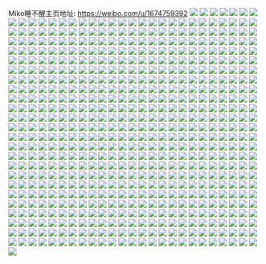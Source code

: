 Miko睡不醒主页地址: https://weibo.com/u/1674759392 
![](https://wx4.sinaimg.cn/mw2000/63d2cce0ly1h90zpolvkkj21o12804qq.jpg) 
![](https://wx4.sinaimg.cn/mw2000/63d2cce0ly1h90zps27foj21ny1zvkjl.jpg) 
![](https://wx4.sinaimg.cn/mw2000/63d2cce0ly1h90zpys2j2j21o02807wm.jpg) 
![](https://wx4.sinaimg.cn/mw2000/63d2cce0ly1h90zpzs9l1j20lc0sg7ap.jpg) 
![](https://wx4.sinaimg.cn/mw2000/63d2cce0ly1h90zq3o66kj21o0280npe.jpg) 
![](https://wx4.sinaimg.cn/mw2000/63d2cce0ly1h90zqfwa2qj22801o0qut.jpg) 
![](https://wx4.sinaimg.cn/mw2000/63d2cce0ly1h90zqbw8gsj21o0280njq.jpg) 
![](https://wx4.sinaimg.cn/mw2000/63d2cce0ly1h90zq912fdj21o0280x19.jpg) 
![](https://wx4.sinaimg.cn/mw2000/63d2cce0ly1h90zqgoe0xj21o0280av9.jpg) 
![](https://wx4.sinaimg.cn/mw2000/63d2cce0ly1h90zpkh5z6j21ei23xx3i.jpg) 
![](https://wx4.sinaimg.cn/mw2000/63d2cce0ly1h90zq81qlnj21o0280qul.jpg) 
![](https://wx4.sinaimg.cn/mw2000/63d2cce0ly1h90zpleogbj21o0280x3v.jpg) 
![](https://wx4.sinaimg.cn/mw2000/63d2cce0ly1h90zqeou8lj213w1atqhf.jpg) 
![](https://wx4.sinaimg.cn/mw2000/63d2cce0ly1h8m8y7c63tj21kw1kw1kx.jpg) 
![](https://wx4.sinaimg.cn/mw2000/63d2cce0ly1h8han55ye9j20wf1bb141.jpg) 
![](https://wx4.sinaimg.cn/mw2000/63d2cce0ly1h8hanf2lyoj21o0280u0x.jpg) 
![](https://wx4.sinaimg.cn/mw2000/63d2cce0ly1h8hanrdqzbj21o0280u0x.jpg) 
![](https://wx4.sinaimg.cn/mw2000/63d2cce0ly1h8hao0m0joj21o0280hdt.jpg) 
![](https://wx4.sinaimg.cn/mw2000/63d2cce0ly1h8han0kzj5j21o02807wh.jpg) 
![](https://wx4.sinaimg.cn/mw2000/63d2cce0ly1h8haoie5hzj21o0280x6p.jpg) 
![](https://wx4.sinaimg.cn/mw2000/63d2cce0ly1h8hao45hejj21o0280b29.jpg) 
![](https://wx4.sinaimg.cn/mw2000/63d2cce0ly1h8haodi3o8j21o02801kx.jpg) 
![](https://wx4.sinaimg.cn/mw2000/63d2cce0ly1h8haojgsw1j21o02804qp.jpg) 
![](https://wx4.sinaimg.cn/mw2000/63d2cce0ly1h8fbwfiqbvj21o0280b29.jpg) 
![](https://wx4.sinaimg.cn/mw2000/63d2cce0ly1h8fbwh6fn6j21o0280b29.jpg) 
![](https://wx4.sinaimg.cn/mw2000/63d2cce0ly1h8fbwicvctj21o0280no9.jpg) 
![](https://wx4.sinaimg.cn/mw2000/63d2cce0ly1h8fbwj4mhfj21o02807vd.jpg) 
![](https://wx4.sinaimg.cn/mw2000/63d2cce0ly1h8fbwk2jtsj21o0280hd2.jpg) 
![](https://wx4.sinaimg.cn/mw2000/63d2cce0ly1h8fbwd6hplj21o0280hbb.jpg) 
![](https://wx4.sinaimg.cn/mw2000/63d2cce0ly1h8bdnng80hj216o1kw4qp.jpg) 
![](https://wx4.sinaimg.cn/mw2000/63d2cce0ly1h8bdnppd6vj21281ex7il.jpg) 
![](https://wx4.sinaimg.cn/mw2000/63d2cce0ly1h8bdnve3gwj21nz27ykjm.jpg) 
![](https://wx4.sinaimg.cn/mw2000/63d2cce0ly1h8bdno8pd6j21031c37dg.jpg) 
![](https://wx4.sinaimg.cn/mw2000/63d2cce0ly1h8bdo92ug9j21o0280b07.jpg) 
![](https://wx4.sinaimg.cn/mw2000/63d2cce0ly1h8bdo7we0vj22c02c0e60.jpg) 
![](https://wx4.sinaimg.cn/mw2000/63d2cce0ly1h8bdrkzo3pj21t10u0gyd.jpg) 
![](https://wx4.sinaimg.cn/mw2000/63d2cce0ly1h7z9km9bojj21o024px6q.jpg) 
![](https://wx4.sinaimg.cn/mw2000/63d2cce0ly1h7z9kr5nc6j21o0280e82.jpg) 
![](https://wx4.sinaimg.cn/mw2000/63d2cce0ly1h7z9ks5ucmj212r1iktro.jpg) 
![](https://wx4.sinaimg.cn/mw2000/63d2cce0ly1h7z9kxhz5wj21o0280qv6.jpg) 
![](https://wx4.sinaimg.cn/mw2000/63d2cce0ly1h7z9kyl2d5j21c91wiax8.jpg) 
![](https://wx4.sinaimg.cn/mw2000/63d2cce0ly1h7z9l2owtvj21nw1nwkjl.jpg) 
![](https://wx4.sinaimg.cn/mw2000/63d2cce0ly1h7z9l53hb2j21o02807wh.jpg) 
![](https://wx4.sinaimg.cn/mw2000/63d2cce0ly1h7z9l6hb2yj21o0280hdt.jpg) 
![](https://wx4.sinaimg.cn/mw2000/63d2cce0ly1h7z9kg2nv4j21o0280e81.jpg) 
![](https://wx4.sinaimg.cn/mw2000/63d2cce0ly1h7z9l7n2odj21o0280kjl.jpg) 
![](https://wx4.sinaimg.cn/mw2000/63d2cce0ly1h7z9l9pkc7j21o0280qv5.jpg) 
![](https://wx4.sinaimg.cn/mw2000/63d2cce0ly1h7z9lckcvdj21o0280x6p.jpg) 
![](https://wx4.sinaimg.cn/mw2000/63d2cce0ly1h7z9ljxh98j20wr1z07wh.jpg) 
![](https://wx4.sinaimg.cn/mw2000/63d2cce0ly1h7z9lg6vakj21o0280b29.jpg) 
![](https://wx4.sinaimg.cn/mw2000/63d2cce0ly1h7uc5bwx2nj216o1kwx37.jpg) 
![](https://wx4.sinaimg.cn/mw2000/63d2cce0ly1h7uc5avivwj211q1kw1j6.jpg) 
![](https://wx4.sinaimg.cn/mw2000/63d2cce0ly1h7uc5cxz1mj212j1kw4l6.jpg) 
![](https://wx4.sinaimg.cn/mw2000/63d2cce0ly1h7uc5e6ncrj216o1kw7t8.jpg) 
![](https://wx4.sinaimg.cn/mw2000/63d2cce0ly1h7uc5fhs6qj21o0280qv5.jpg) 
![](https://wx4.sinaimg.cn/mw2000/63d2cce0ly1h7uc5h34q0j21o02807wh.jpg) 
![](https://wx4.sinaimg.cn/mw2000/63d2cce0ly1h7uc5hvtf9j21o0280qnl.jpg) 
![](https://wx4.sinaimg.cn/mw2000/63d2cce0ly1h7uc5ifprkj21o0280aun.jpg) 
![](https://wx4.sinaimg.cn/mw2000/63d2cce0ly1h7uc5j5h76j21o0280b29.jpg) 
![](https://wx4.sinaimg.cn/mw2000/63d2cce0ly1h7uc5jwegpj213y20i4j5.jpg) 
![](https://wx4.sinaimg.cn/mw2000/63d2cce0ly1h7uc5lh7zkj21o02807wh.jpg) 
![](https://wx4.sinaimg.cn/mw2000/63d2cce0ly1h7uc5n3cprj21o02807wh.jpg) 
![](https://wx4.sinaimg.cn/mw2000/63d2cce0ly1h7uc5o1dl3j21o0280b29.jpg) 
![](https://wx4.sinaimg.cn/mw2000/63d2cce0ly1h7uc5p1ctyj21o02801kx.jpg) 
![](https://wx4.sinaimg.cn/mw2000/63d2cce0ly1h7uc5pvbyxj21o0280b29.jpg) 
![](https://wx4.sinaimg.cn/mw2000/63d2cce0ly1h7rpjvdvh8j216p1kwe4n.jpg) 
![](https://wx4.sinaimg.cn/mw2000/63d2cce0ly1h7rpjypep9j21bz2181kz.jpg) 
![](https://wx4.sinaimg.cn/mw2000/63d2cce0ly1h7rpjzgay9j20v51c77ed.jpg) 
![](https://wx4.sinaimg.cn/mw2000/63d2cce0ly1h7rpk19grbj216o1kw1kx.jpg) 
![](https://wx4.sinaimg.cn/mw2000/63d2cce0ly1h7rpk3qjcvj216o1kw1kx.jpg) 
![](https://wx4.sinaimg.cn/mw2000/63d2cce0ly1h7rpk53uy2j21kw1kwaz5.jpg) 
![](https://wx4.sinaimg.cn/mw2000/63d2cce0ly1h7rpk6l5vwj214e1hvqlf.jpg) 
![](https://wx4.sinaimg.cn/mw2000/63d2cce0ly1h7rpkbwo87j21o1276e84.jpg) 
![](https://wx4.sinaimg.cn/mw2000/63d2cce0ly1h7rpkcxx6hj21o0280e81.jpg) 
![](https://wx4.sinaimg.cn/mw2000/63d2cce0ly1h7rpk88bd8j21o0280kjl.jpg) 
![](https://wx4.sinaimg.cn/mw2000/63d2cce0ly1h7rpkf05flj21o02801ky.jpg) 
![](https://wx4.sinaimg.cn/mw2000/63d2cce0ly1h7rpkjupegj20wr1z0u0x.jpg) 
![](https://wx4.sinaimg.cn/mw2000/63d2cce0ly1h7rpkkzwykj21o0280kjl.jpg) 
![](https://wx4.sinaimg.cn/mw2000/63d2cce0ly1h7rpklo4nvj21o0280h7q.jpg) 
![](https://wx4.sinaimg.cn/mw2000/63d2cce0ly1h7rpklyoylj20l20nggpe.jpg) 
![](https://wx4.sinaimg.cn/mw2000/63d2cce0ly1h7rpkmg3b6j20lc0sg45m.jpg) 
![](https://wx4.sinaimg.cn/mw2000/63d2cce0ly1h7rpjt56f0j21c41ogdxp.jpg) 
![](https://wx4.sinaimg.cn/mw2000/63d2cce0ly1h6tbxnge6yj21641g3wi5.jpg) 
![](https://wx4.sinaimg.cn/mw2000/63d2cce0ly1h6tbxc36ejj22c03404qr.jpg) 
![](https://wx4.sinaimg.cn/mw2000/63d2cce0ly1h6tbx681aoj21o0280tkw.jpg) 
![](https://wx4.sinaimg.cn/mw2000/63d2cce0ly1h6tbxfh78dj21o0280b29.jpg) 
![](https://wx4.sinaimg.cn/mw2000/63d2cce0ly1h6tbxhl9e0j21o02801kx.jpg) 
![](https://wx4.sinaimg.cn/mw2000/63d2cce0ly1h6tbxlwqkmj211c1dswjt.jpg) 
![](https://wx4.sinaimg.cn/mw2000/63d2cce0ly1h6tbxp200ij21xs2807wi.jpg) 
![](https://wx4.sinaimg.cn/mw2000/63d2cce0ly1h6tbxadq5qj22c0340kjm.jpg) 
![](https://wx4.sinaimg.cn/mw2000/63d2cce0ly1h6ov3rzgyhj21o0280u0x.jpg) 
![](https://wx4.sinaimg.cn/mw2000/63d2cce0ly1h6ov3vvmt6j21o02804qp.jpg) 
![](https://wx4.sinaimg.cn/mw2000/63d2cce0ly1h6ov44na45j21o0280e81.jpg) 
![](https://wx4.sinaimg.cn/mw2000/63d2cce0ly1h6ov3wi0olj21400u07de.jpg) 
![](https://wx4.sinaimg.cn/mw2000/63d2cce0ly1h6ov3utirrj21o0280b29.jpg) 
![](https://wx4.sinaimg.cn/mw2000/63d2cce0ly1h6ov3zrjxwj21o0280x6p.jpg) 
![](https://wx4.sinaimg.cn/mw2000/63d2cce0ly1h6ov48dofcj21o0280b29.jpg) 
![](https://wx4.sinaimg.cn/mw2000/63d2cce0ly1h6ov4b7oawj21430mktha.jpg) 
![](https://wx4.sinaimg.cn/mw2000/63d2cce0ly1h6ov41ithnj21o0280b29.jpg) 
![](https://wx4.sinaimg.cn/mw2000/63d2cce0ly1h6l8nufy2nj21cr1ofwrt.jpg) 
![](https://wx4.sinaimg.cn/mw2000/63d2cce0ly1h6l8nyrcqxj21e927y4qp.jpg) 
![](https://wx4.sinaimg.cn/mw2000/63d2cce0ly1h6l8o0ga4kj21o0280wou.jpg) 
![](https://wx4.sinaimg.cn/mw2000/63d2cce0ly1h6l8nvndj7j21ip1txk3h.jpg) 
![](https://wx4.sinaimg.cn/mw2000/63d2cce0ly1h6l8nx75b1j21o0280npd.jpg) 
![](https://wx4.sinaimg.cn/mw2000/63d2cce0ly1h6l8nohzldj21o0280n8d.jpg) 
![](https://wx4.sinaimg.cn/mw2000/63d2cce0ly1h6l8ns01wrj22801o0dlo.jpg) 
![](https://wx4.sinaimg.cn/mw2000/63d2cce0ly1h6l8nt9ptjj21o02801kx.jpg) 
![](https://wx4.sinaimg.cn/mw2000/63d2cce0ly1h6l8npofr5j20u01hck39.jpg) 
![](https://wx4.sinaimg.cn/mw2000/63d2cce0ly1h6l8o1zjz1j21o02801kx.jpg) 
![](https://wx4.sinaimg.cn/mw2000/63d2cce0ly1h6l8o35l67j21o0280x3d.jpg) 
![](https://wx4.sinaimg.cn/mw2000/63d2cce0ly1h6l8o493bbj21o0280jw4.jpg) 
![](https://wx4.sinaimg.cn/mw2000/63d2cce0ly1h6l8qddi2sj21o0280wjh.jpg) 
![](https://wx4.sinaimg.cn/mw2000/63d2cce0ly1h6cczhm5dwj21o02801kx.jpg) 
![](https://wx4.sinaimg.cn/mw2000/63d2cce0ly1h6ccziq2j2j217v1f3tc8.jpg) 
![](https://wx4.sinaimg.cn/mw2000/63d2cce0ly1h6cczjxa6ij21o02807ok.jpg) 
![](https://wx4.sinaimg.cn/mw2000/63d2cce0ly1h6cczl0gbvj21o02807wh.jpg) 
![](https://wx4.sinaimg.cn/mw2000/63d2cce0ly1h6cczuf9qkj20tu0qc46s.jpg) 
![](https://wx4.sinaimg.cn/mw2000/63d2cce0ly1h6cczi1y56j20u01hc7dg.jpg) 
![](https://wx4.sinaimg.cn/mw2000/63d2cce0ly1h69wah3b7mj20v11v6qfa.jpg) 
![](https://wx4.sinaimg.cn/mw2000/63d2cce0ly1h69wak1vtrj21o0280adh.jpg) 
![](https://wx4.sinaimg.cn/mw2000/63d2cce0ly1h69walrrxpj20yq1v7wkm.jpg) 
![](https://wx4.sinaimg.cn/mw2000/63d2cce0ly1h69wascyq2j21o0280at8.jpg) 
![](https://wx4.sinaimg.cn/mw2000/63d2cce0ly1h6518rc2uyj21o0280b29.jpg) 
![](https://wx4.sinaimg.cn/mw2000/63d2cce0ly1h6518s4327j21o02804qp.jpg) 
![](https://wx4.sinaimg.cn/mw2000/63d2cce0ly1h6518vjzqvj21o0280455.jpg) 
![](https://wx4.sinaimg.cn/mw2000/63d2cce0ly1h6518w6e4bj20u0140jti.jpg) 
![](https://wx4.sinaimg.cn/mw2000/63d2cce0ly1h6518tul0hj21o02807wh.jpg) 
![](https://wx4.sinaimg.cn/mw2000/63d2cce0ly1h6518t3bmhj21o0280q95.jpg) 
![](https://wx4.sinaimg.cn/mw2000/63d2cce0ly1h6518qgpf0j20wi1yc4qp.jpg) 
![](https://wx4.sinaimg.cn/mw2000/63d2cce0ly1h5z6qww7kuj20pn0z1wgi.jpg) 
![](https://wx4.sinaimg.cn/mw2000/63d2cce0ly1h5z6r0ioxuj21o0280jwb.jpg) 
![](https://wx4.sinaimg.cn/mw2000/63d2cce0ly1h5z6r28hkzj21o0280ds2.jpg) 
![](https://wx4.sinaimg.cn/mw2000/63d2cce0ly1h5z6r45xnsj20u01hctfo.jpg) 
![](https://wx4.sinaimg.cn/mw2000/63d2cce0ly1h5z6r4qzrsj20u00rhqha.jpg) 
![](https://wx4.sinaimg.cn/mw2000/63d2cce0ly1h5xz8e4uj2j21o0280wnr.jpg) 
![](https://wx4.sinaimg.cn/mw2000/63d2cce0ly1h5xz6lvpsdj216o1kw41e.jpg) 
![](https://wx4.sinaimg.cn/mw2000/63d2cce0ly1h5xzceal0ij21o0280nct.jpg) 
![](https://wx4.sinaimg.cn/mw2000/63d2cce0ly1h5xzcgmnusj21o0280jz1.jpg) 
![](https://wx4.sinaimg.cn/mw2000/63d2cce0ly1h5xzbs4j5yj21871i14qp.jpg) 
![](https://wx4.sinaimg.cn/mw2000/63d2cce0ly1h5xzbfq7qpj20v714mk3l.jpg) 
![](https://wx4.sinaimg.cn/mw2000/63d2cce0ly1h5xza8xshxj21l8280jxe.jpg) 
![](https://wx4.sinaimg.cn/mw2000/63d2cce0ly1h5xz9nc0a6j21o0280npd.jpg) 
![](https://wx4.sinaimg.cn/mw2000/63d2cce0ly1h5xzcbr2esj21o0280tjx.jpg) 
![](https://wx4.sinaimg.cn/mw2000/63d2cce0ly1h5xz95qrjjj21o02801ky.jpg) 
![](https://wx4.sinaimg.cn/mw2000/63d2cce0ly1h5xzc1ppesj21o0280tep.jpg) 
![](https://wx4.sinaimg.cn/mw2000/63d2cce0gy1h53sandr5aj21i41urh89.jpg) 
![](https://wx4.sinaimg.cn/mw2000/63d2cce0gy1h53sanve7ej20lc0sg0zt.jpg) 
![](https://wx4.sinaimg.cn/mw2000/63d2cce0gy1h53saoj2o0j20lc0sgq9v.jpg) 
![](https://wx4.sinaimg.cn/mw2000/63d2cce0gy1h53saq912vj21o0280kjl.jpg) 
![](https://wx4.sinaimg.cn/mw2000/63d2cce0gy1h53say2tluj21e11max38.jpg) 
![](https://wx4.sinaimg.cn/mw2000/63d2cce0gy1h53savak2qj21o0280b29.jpg) 
![](https://wx4.sinaimg.cn/mw2000/63d2cce0gy1h53sakjp4sj20u01hcdqw.jpg) 
![](https://wx4.sinaimg.cn/mw2000/63d2cce0ly1h4t7qatws7j20wi07g3zd.jpg) 
![](https://wx4.sinaimg.cn/mw2000/63d2cce0ly1h4t7qai58aj21o02807wh.jpg) 
![](https://wx4.sinaimg.cn/mw2000/63d2cce0ly1h4t7q97ae0j21o02801kx.jpg) 
![](https://wx4.sinaimg.cn/mw2000/63d2cce0ly1h4t7q6gm07j22801o0kjl.jpg) 
![](https://wx4.sinaimg.cn/mw2000/63d2cce0ly1h4t7q7otdrj21o02804qp.jpg) 
![](https://wx4.sinaimg.cn/mw2000/63d2cce0ly1h4t7s7gzljj21o02801jv.jpg) 
![](https://wx4.sinaimg.cn/mw2000/63d2cce0ly1h4o5liy476j20u01sw10t.jpg) 
![](https://wx4.sinaimg.cn/mw2000/63d2cce0ly1h4j76j2x32j21kw23u7wh.jpg) 
![](https://wx4.sinaimg.cn/mw2000/63d2cce0ly1h4j76fmb0zj21iq20xb29.jpg) 
![](https://wx4.sinaimg.cn/mw2000/63d2cce0ly1h4j76mzqruj21eu1y24qp.jpg) 
![](https://wx4.sinaimg.cn/mw2000/63d2cce0ly1h4j76oeyonj22c02g9e81.jpg) 
![](https://wx4.sinaimg.cn/mw2000/63d2cce0ly1h4j76pwdhjj21o0280qv5.jpg) 
![](https://wx4.sinaimg.cn/mw2000/63d2cce0ly1h4j77xdqkmj21gl1xz7wh.jpg) 
![](https://wx4.sinaimg.cn/mw2000/63d2cce0ly1h4cqpmowfcj211i1ba17x.jpg) 
![](https://wx4.sinaimg.cn/mw2000/63d2cce0ly1h4cqnrzlfsj22801o0hdt.jpg) 
![](https://wx4.sinaimg.cn/mw2000/63d2cce0ly1h4cqocb9ygj216m1kt4lp.jpg) 
![](https://wx4.sinaimg.cn/mw2000/63d2cce0ly1h4cqnj8rmyj20wq1gl4dq.jpg) 
![](https://wx4.sinaimg.cn/mw2000/63d2cce0ly1h4cqmto262j22c03407wi.jpg) 
![](https://wx4.sinaimg.cn/mw2000/63d2cce0ly1h4cqnh3pbwj21o02804qp.jpg) 
![](https://wx4.sinaimg.cn/mw2000/63d2cce0ly1h4cqnzj3yaj21o0280e3j.jpg) 
![](https://wx4.sinaimg.cn/mw2000/63d2cce0ly1h4cqncu5ccj22c02c0u0x.jpg) 
![](https://wx4.sinaimg.cn/mw2000/63d2cce0ly1h4cqojqadpj21o0280b29.jpg) 
![](https://wx4.sinaimg.cn/mw2000/63d2cce0ly1h4cqoqkbo8j21o01wm4qp.jpg) 
![](https://wx4.sinaimg.cn/mw2000/63d2cce0ly1h4cqmy6zs1j22c02c0000.jpg) 
![](https://wx4.sinaimg.cn/mw2000/63d2cce0ly1h4cqofdc0vj21fx1ya4mn.jpg) 
![](https://wx4.sinaimg.cn/mw2000/63d2cce0ly1h47i2frdy7j22c02c0qv5.jpg) 
![](https://wx4.sinaimg.cn/mw2000/63d2cce0ly1h47i2icnsvj20u01hc11o.jpg) 
![](https://wx4.sinaimg.cn/mw2000/63d2cce0ly1h47i2jt2lxj21j11y31kx.jpg) 
![](https://wx4.sinaimg.cn/mw2000/63d2cce0ly1h47i2c3bk4j21o02804qp.jpg) 
![](https://wx4.sinaimg.cn/mw2000/63d2cce0ly1h47i2dm1dcj21o02804qp.jpg) 
![](https://wx4.sinaimg.cn/mw2000/63d2cce0ly1h47i2hpfaxj21o02801kx.jpg) 
![](https://wx4.sinaimg.cn/mw2000/63d2cce0ly1h47i2lj6skj21o02801k9.jpg) 
![](https://wx4.sinaimg.cn/mw2000/63d2cce0ly1h47i2ajq9aj21o02804qp.jpg) 
![](https://wx4.sinaimg.cn/mw2000/63d2cce0ly1h47i366iosj20xi0u07jc.jpg) 
![](https://wx4.sinaimg.cn/mw2000/63d2cce0ly1h40u36bs0vj21o02804qp.jpg) 
![](https://wx4.sinaimg.cn/mw2000/63d2cce0ly1h40u2r15eyj22c02c0u0x.jpg) 
![](https://wx4.sinaimg.cn/mw2000/63d2cce0ly1h40u37g1zhj21o0280e7u.jpg) 
![](https://wx4.sinaimg.cn/mw2000/63d2cce0ly1h40u8tp1pwj21o02807wh.jpg) 
![](https://wx4.sinaimg.cn/mw2000/63d2cce0ly1h40u2yo120j20pq134wnn.jpg) 
![](https://wx4.sinaimg.cn/mw2000/63d2cce0ly1h40u2njmetj21o02807wh.jpg) 
![](https://wx4.sinaimg.cn/mw2000/63d2cce0ly1h40u323nmsj21o0280b29.jpg) 
![](https://wx4.sinaimg.cn/mw2000/63d2cce0ly1h40u8s9rpij21o0280b29.jpg) 
![](https://wx4.sinaimg.cn/mw2000/63d2cce0ly1h40u2sprvcj21o0280hdh.jpg) 
![](https://wx4.sinaimg.cn/mw2000/63d2cce0ly1h40u2xhn40j21o0280u0x.jpg) 
![](https://wx4.sinaimg.cn/mw2000/63d2cce0ly1h40u2tcvwgj20px19ndny.jpg) 
![](https://wx4.sinaimg.cn/mw2000/63d2cce0ly1h3u462n4q9j21o02807wh.jpg) 
![](https://wx4.sinaimg.cn/mw2000/63d2cce0ly1h3u465vll0j21o0280b29.jpg) 
![](https://wx4.sinaimg.cn/mw2000/63d2cce0ly1h3u4675w3uj214621cwxd.jpg) 
![](https://wx4.sinaimg.cn/mw2000/63d2cce0ly1h3tiow52bzj21o028unpe.jpg) 
![](https://wx4.sinaimg.cn/mw2000/63d2cce0ly1h3tipc2vtcj21o0294qv5.jpg) 
![](https://wx4.sinaimg.cn/mw2000/63d2cce0ly1h3tisxqx4ij20rb0gsteq.jpg) 
![](https://wx4.sinaimg.cn/mw2000/63d2cce0ly1h3tip2k41rj20wi1yc4m1.jpg) 
![](https://wx4.sinaimg.cn/mw2000/63d2cce0ly1h3tio1pvfqj21o0280hdt.jpg) 
![](https://wx4.sinaimg.cn/mw2000/63d2cce0ly1h3tiodvyocj21o0280npd.jpg) 
![](https://wx4.sinaimg.cn/mw2000/63d2cce0ly1h3tipd5j01j20sf11w47g.jpg) 
![](https://wx4.sinaimg.cn/mw2000/63d2cce0ly1h3tine9n16j21o0280e81.jpg) 
![](https://wx4.sinaimg.cn/mw2000/63d2cce0ly1h3tin4676hj21o0280x6p.jpg) 
![](https://wx4.sinaimg.cn/mw2000/63d2cce0ly1h3qjhky5p1j21o0280kjl.jpg) 
![](https://wx4.sinaimg.cn/mw2000/63d2cce0ly1h3qjdjx9yuj22c0340npg.jpg) 
![](https://wx4.sinaimg.cn/mw2000/63d2cce0ly1h3qje4du1lj22c0340kjo.jpg) 
![](https://wx4.sinaimg.cn/mw2000/63d2cce0ly1h3qjc2fanlj22c03401l0.jpg) 
![](https://wx4.sinaimg.cn/mw2000/63d2cce0ly1h3qje9tml1j22c0340kjm.jpg) 
![](https://wx4.sinaimg.cn/mw2000/63d2cce0ly1h3pfxhn09ij22c0340kjn.jpg) 
![](https://wx4.sinaimg.cn/mw2000/63d2cce0ly1h3lz0s2g77j21be0zkgt9.jpg) 
![](https://wx4.sinaimg.cn/mw2000/63d2cce0ly1h3lz0se1g0j21be0zkdmj.jpg) 
![](https://wx4.sinaimg.cn/mw2000/63d2cce0ly1h3lz0u91zkj21o02804qq.jpg) 
![](https://wx4.sinaimg.cn/mw2000/63d2cce0ly1h3lz0zv0a4j216o1kwb19.jpg) 
![](https://wx4.sinaimg.cn/mw2000/63d2cce0ly1h3lz11hw32j216o1kwkbc.jpg) 
![](https://wx4.sinaimg.cn/mw2000/63d2cce0ly1h3lz0yws90j21o0280hdt.jpg) 
![](https://wx4.sinaimg.cn/mw2000/63d2cce0ly1h3lz0xbq05j216o1kwb0j.jpg) 
![](https://wx4.sinaimg.cn/mw2000/63d2cce0ly1h3lz1sp4r5j20mj13wk1d.jpg) 
![](https://wx4.sinaimg.cn/mw2000/63d2cce0ly1h3lz0vhofoj215p1kw7wh.jpg) 
![](https://wx4.sinaimg.cn/mw2000/63d2cce0ly1h3lz0w3ttyj20u0140am0.jpg) 
![](https://wx4.sinaimg.cn/mw2000/63d2cce0ly1h3lz10q20nj216o1kwx07.jpg) 
![](https://wx4.sinaimg.cn/mw2000/63d2cce0ly1h3lz13r2nzj21o02801kx.jpg) 
![](https://wx4.sinaimg.cn/mw2000/63d2cce0ly1h3lz0rbdmdj21o0280b29.jpg) 
![](https://wx4.sinaimg.cn/mw2000/63d2cce0ly1h3lz125if6j21o0280e81.jpg) 
![](https://wx4.sinaimg.cn/mw2000/63d2cce0ly1h3lz12rwkhj21o02804qp.jpg) 
![](https://wx4.sinaimg.cn/mw2000/63d2cce0ly1h3bhollx6pj22801o0kjl.jpg) 
![](https://wx4.sinaimg.cn/mw2000/63d2cce0ly1h3bhonkbtuj22c0340hdu.jpg) 
![](https://wx4.sinaimg.cn/mw2000/63d2cce0ly1h34qf3l0e9j20k00k4n00.jpg) 
![](https://wx4.sinaimg.cn/mw2000/63d2cce0ly1h333tu1w9sj20wi1ycdyy.jpg) 
![](https://wx4.sinaimg.cn/mw2000/63d2cce0ly1h2u50v4r0sj21o01o07wh.jpg) 
![](https://wx4.sinaimg.cn/mw2000/63d2cce0ly1h2f6d2k4eaj22c0340hdu.jpg) 
![](https://wx4.sinaimg.cn/mw2000/63d2cce0ly1h2f6d3amxij20w816wdz4.jpg) 
![](https://wx4.sinaimg.cn/mw2000/63d2cce0ly1h20qfbk207j20oy18cn79.jpg) 
![](https://wx4.sinaimg.cn/mw2000/63d2cce0ly1h20qfce321j222g1m3kjl.jpg) 
![](https://wx4.sinaimg.cn/mw2000/63d2cce0ly1h20qgd8b4xj210n0v014i.jpg) 
![](https://wx4.sinaimg.cn/mw2000/63d2cce0ly1h1o7eoou26j20tk1bmtid.jpg) 
![](https://wx4.sinaimg.cn/mw2000/63d2cce0ly1h1o7efch2wj21o0280npd.jpg) 
![](https://wx4.sinaimg.cn/mw2000/63d2cce0ly1h1o7ekd5toj21o0280qv5.jpg) 
![](https://wx4.sinaimg.cn/mw2000/63d2cce0ly1h1o7et07y7j21310xmdoc.jpg) 
![](https://wx4.sinaimg.cn/mw2000/63d2cce0ly1h1o7evmtbpj21o0280npd.jpg) 
![](https://wx4.sinaimg.cn/mw2000/63d2cce0ly1h1o7en05kjj210718mqg0.jpg) 
![](https://wx4.sinaimg.cn/mw2000/63d2cce0ly1h1o7ega44dj21o02804qp.jpg) 
![](https://wx4.sinaimg.cn/mw2000/63d2cce0ly1h1o7elf9vzj20u01hc4jc.jpg) 
![](https://wx4.sinaimg.cn/mw2000/63d2cce0ly1h1o7elzs2nj211y18yk3f.jpg) 
![](https://wx4.sinaimg.cn/mw2000/63d2cce0ly1h1o7eahke6j21o0280b29.jpg) 
![](https://wx4.sinaimg.cn/mw2000/63d2cce0ly1h1o7endotlj20u01hcn93.jpg) 
![](https://wx4.sinaimg.cn/mw2000/63d2cce0ly1h1o7eguk6lj20xy1dxanq.jpg) 
![](https://wx4.sinaimg.cn/mw2000/63d2cce0ly1h1o7eo7ngrj20rh19m48z.jpg) 
![](https://wx4.sinaimg.cn/mw2000/63d2cce0ly1h1o7edbmg0j20p00xc4am.jpg) 
![](https://wx4.sinaimg.cn/mw2000/63d2cce0ly1h1m67dk8smj20u00swq9f.jpg) 
![](https://wx4.sinaimg.cn/mw2000/63d2cce0ly1h1jpnqindij22c0340qv5.jpg) 
![](https://wx4.sinaimg.cn/mw2000/63d2cce0ly1h1jpnu3mnkj21401hbe2c.jpg) 
![](https://wx4.sinaimg.cn/mw2000/63d2cce0ly1h1jpnptekvj21401h9nmk.jpg) 
![](https://wx4.sinaimg.cn/mw2000/63d2cce0ly1h1iew2extdj22c0340e83.jpg) 
![](https://wx4.sinaimg.cn/mw2000/63d2cce0ly1h0xlfs6ahsj20zg0zgn2g.jpg) 
![](https://wx4.sinaimg.cn/mw2000/63d2cce0ly1h0xlftsyzvj21n726xnpd.jpg) 
![](https://wx4.sinaimg.cn/mw2000/63d2cce0ly1h0xlfrlcbdj213e194h3u.jpg) 
![](https://wx4.sinaimg.cn/mw2000/63d2cce0ly1h0xlfudmnhj21o02804qp.jpg) 
![](https://wx4.sinaimg.cn/mw2000/63d2cce0ly1h0xlfuzek1j21o02804qp.jpg) 
![](https://wx4.sinaimg.cn/mw2000/63d2cce0ly1h0xlfvsecoj21o0280b29.jpg) 
![](https://wx4.sinaimg.cn/mw2000/63d2cce0ly1h0xlfxzz2fj21o02807wh.jpg) 
![](https://wx4.sinaimg.cn/mw2000/63d2cce0ly1h0xlfyw4k1j21o0280e81.jpg) 
![](https://wx4.sinaimg.cn/mw2000/63d2cce0ly1h0xlfzibhtj21o0280kjl.jpg) 
![](https://wx4.sinaimg.cn/mw2000/63d2cce0ly1h0xlg03jqbj21o0280hdt.jpg) 
![](https://wx4.sinaimg.cn/mw2000/63d2cce0ly1h0xlg0lmhjj21o02804qp.jpg) 
![](https://wx4.sinaimg.cn/mw2000/63d2cce0ly1h0xlg1lktej21221kw4mp.jpg) 
![](https://wx4.sinaimg.cn/mw2000/63d2cce0ly1h0xlg22d88j21o0280u0l.jpg) 
![](https://wx4.sinaimg.cn/mw2000/63d2cce0ly1h0xlg3m5iwj21o0280npd.jpg) 
![](https://wx4.sinaimg.cn/mw2000/63d2cce0ly1h0xlg3wsx2j20rd0x5ai3.jpg) 
![](https://wx4.sinaimg.cn/mw2000/63d2cce0ly1h0xlg48oxej21921z0wvd.jpg) 
![](https://wx4.sinaimg.cn/mw2000/63d2cce0ly1h0xlg4twhfj21o02807wh.jpg) 
![](https://wx4.sinaimg.cn/mw2000/63d2cce0ly1h0xlg5eb97j22801o07wh.jpg) 
![](https://wx4.sinaimg.cn/mw2000/63d2cce0ly1h0qp9sdy7aj20u11r576a.jpg) 
![](https://wx4.sinaimg.cn/mw2000/63d2cce0ly1h0qp6k4pxcj20u00xhwul.jpg) 
![](https://wx4.sinaimg.cn/mw2000/63d2cce0ly1h0pez4xgebj22c02vdnpd.jpg) 
![](https://wx4.sinaimg.cn/mw2000/63d2cce0ly1h0pezzjhsej20u0140h10.jpg) 
![](https://wx4.sinaimg.cn/mw2000/63d2cce0ly1h0oxyfv6ogj21871l71jq.jpg) 
![](https://wx4.sinaimg.cn/mw2000/63d2cce0ly1h0oxygkpf7j20qw16ktnl.jpg) 
![](https://wx4.sinaimg.cn/mw2000/63d2cce0ly1h0oxyjaxz0j21iz280npd.jpg) 
![](https://wx4.sinaimg.cn/mw2000/63d2cce0ly1h0oxyl44mdj21o0280x6p.jpg) 
![](https://wx4.sinaimg.cn/mw2000/63d2cce0ly1h0oxyeomevj216n1yy7tw.jpg) 
![](https://wx4.sinaimg.cn/mw2000/63d2cce0ly1h0oxydti1aj21o02801ky.jpg) 
![](https://wx4.sinaimg.cn/mw2000/63d2cce0ly1h0oxylgtqwj21az1pc4j0.jpg) 
![](https://wx4.sinaimg.cn/mw2000/63d2cce0ly1h0oxym78zfj21o02807wh.jpg) 
![](https://wx4.sinaimg.cn/mw2000/63d2cce0ly1h0oxymsd3pj21o02804qp.jpg) 
![](https://wx4.sinaimg.cn/mw2000/63d2cce0ly1h0oxyncn1zj21o02804qp.jpg) 
![](https://wx4.sinaimg.cn/mw2000/63d2cce0ly1h0oxyqexinj20ra10i45o.jpg) 
![](https://wx4.sinaimg.cn/mw2000/63d2cce0ly1h0oxyqyhvvj21o0280e81.jpg) 
![](https://wx4.sinaimg.cn/mw2000/63d2cce0ly1h0bziws8imj21f11qu4qp.jpg) 
![](https://wx4.sinaimg.cn/mw2000/63d2cce0ly1h0bzitgz50j20sf0wv48b.jpg) 
![](https://wx4.sinaimg.cn/mw2000/63d2cce0ly1h0bzj13vwqj21nz265hdt.jpg) 
![](https://wx4.sinaimg.cn/mw2000/63d2cce0ly1h0bzj3acm0j20ty16pwv2.jpg) 
![](https://wx4.sinaimg.cn/mw2000/63d2cce0ly1h02klz3n1uj20u0140jyo.jpg) 
![](https://wx4.sinaimg.cn/mw2000/63d2cce0ly1h02klybm4tj20u0140450.jpg) 
![](https://wx4.sinaimg.cn/mw2000/63d2cce0ly1h02km1eejtj22801o0e81.jpg) 
![](https://wx4.sinaimg.cn/mw2000/63d2cce0ly1h02kl8vnnfj22801o07wh.jpg) 
![](https://wx4.sinaimg.cn/mw2000/63d2cce0ly1h02klaxnk3j21o0280b29.jpg) 
![](https://wx4.sinaimg.cn/mw2000/63d2cce0ly1h02klxgsk2j21yc0wiqv5.jpg) 
![](https://wx4.sinaimg.cn/mw2000/63d2cce0ly1h02kl6and1j22c02c01kz.jpg) 
![](https://wx4.sinaimg.cn/mw2000/63d2cce0ly1gywx684hx1j20u00u0n2u.jpg) 
![](https://wx4.sinaimg.cn/mw2000/63d2cce0ly1gywx68iq2zj20u00u0jz1.jpg) 
![](https://wx4.sinaimg.cn/mw2000/63d2cce0ly1gywx690emnj20u00u0dsm.jpg) 
![](https://wx4.sinaimg.cn/mw2000/63d2cce0ly1gywx8hq3xbj21ao0q9qfp.jpg) 
![](https://wx4.sinaimg.cn/mw2000/63d2cce0ly1gyw61xmyu4j21yc0wihdt.jpg) 
![](https://wx4.sinaimg.cn/mw2000/63d2cce0ly1gyw61vq6spj21yc0winpd.jpg) 
![](https://wx4.sinaimg.cn/mw2000/63d2cce0ly1gyotk4ird6j21ih22jb29.jpg) 
![](https://wx4.sinaimg.cn/mw2000/63d2cce0ly1gyotk8wj0gj21o02804qp.jpg) 
![](https://wx4.sinaimg.cn/mw2000/63d2cce0ly1gyotjvesnlj21o02804qp.jpg) 
![](https://wx4.sinaimg.cn/mw2000/63d2cce0ly1gyotjjgma8j20qt1bktr8.jpg) 
![](https://wx4.sinaimg.cn/mw2000/63d2cce0ly1gyotjzqezij20ub1bgh1m.jpg) 
![](https://wx4.sinaimg.cn/mw2000/63d2cce0ly1gyotrplsjkj22801o07wh.jpg) 
![](https://wx4.sinaimg.cn/mw2000/63d2cce0ly1gyotkcm9wxj21o02804qp.jpg) 
![](https://wx4.sinaimg.cn/mw2000/63d2cce0ly1gyotjws20jj21o02807wh.jpg) 
![](https://wx4.sinaimg.cn/mw2000/63d2cce0ly1gyotjttn4hj21o02807wh.jpg) 
![](https://wx4.sinaimg.cn/mw2000/63d2cce0ly1gyeubzkz67j216o1kwx5f.jpg) 
![](https://wx4.sinaimg.cn/mw2000/63d2cce0ly1gyeucbm4pdj21o0280b29.jpg) 
![](https://wx4.sinaimg.cn/mw2000/63d2cce0ly1gyeuc4ksctj21o0280qv5.jpg) 
![](https://wx4.sinaimg.cn/mw2000/63d2cce0ly1gyeuc835muj216o1kw1kx.jpg) 
![](https://wx4.sinaimg.cn/mw2000/63d2cce0ly1gyeuc9vyisj20u0140qmo.jpg) 
![](https://wx4.sinaimg.cn/mw2000/63d2cce0ly1gyeubwi2qjj21o0280qv5.jpg) 
![](https://wx4.sinaimg.cn/mw2000/63d2cce0ly1gyeucdo5xqj21o0280npd.jpg) 
![](https://wx4.sinaimg.cn/mw2000/63d2cce0ly1gyeucf8lzwj21o02804qp.jpg) 
![](https://wx4.sinaimg.cn/mw2000/63d2cce0ly1gyeuchdxybj21o02801kx.jpg) 
![](https://wx4.sinaimg.cn/mw2000/63d2cce0ly1gyeuck924fj21o0280b29.jpg) 
![](https://wx4.sinaimg.cn/mw2000/63d2cce0ly1gyeucmlwt5j21o0280hdt.jpg) 
![](https://wx4.sinaimg.cn/mw2000/63d2cce0ly1gyeucyx6k0j21o02804qp.jpg) 
![](https://wx4.sinaimg.cn/mw2000/63d2cce0ly1gyeuddqybuj21o0280b29.jpg) 
![](https://wx4.sinaimg.cn/mw2000/63d2cce0ly1gyc41rkscwj21o0280e82.jpg) 
![](https://wx4.sinaimg.cn/mw2000/63d2cce0ly1gyb7oqt14pj21o02807wh.jpg) 
![](https://wx4.sinaimg.cn/mw2000/63d2cce0ly1gyb7oy9s1qj21o0280e81.jpg) 
![](https://wx4.sinaimg.cn/mw2000/63d2cce0ly1gyb7onzid6j20wi1yc1kx.jpg) 
![](https://wx4.sinaimg.cn/mw2000/63d2cce0ly1gyb7opg5hnj20xc0xck17.jpg) 
![](https://wx4.sinaimg.cn/mw2000/63d2cce0ly1gyb7pk6tjjj20p00tuag2.jpg) 
![](https://wx4.sinaimg.cn/mw2000/63d2cce0ly1gyb7oi2dljj20wi1ycasb.jpg) 
![](https://wx4.sinaimg.cn/mw2000/63d2cce0ly1gyb7orylu1j21o0280e81.jpg) 
![](https://wx4.sinaimg.cn/mw2000/63d2cce0ly1gyb7otl9brj21o0280e81.jpg) 
![](https://wx4.sinaimg.cn/mw2000/63d2cce0ly1gyb7ouvl50j21o0280b29.jpg) 
![](https://wx4.sinaimg.cn/mw2000/63d2cce0ly1gyb7ozhgxzj21o02807wh.jpg) 
![](https://wx4.sinaimg.cn/mw2000/63d2cce0ly1gy9sskhp1zj225s2bz4qr.jpg) 
![](https://wx4.sinaimg.cn/mw2000/63d2cce0ly1gy7t89pmn5j22801o01kx.jpg) 
![](https://wx4.sinaimg.cn/mw2000/63d2cce0ly1gy7t8e4nn8j21kw16onf6.jpg) 
![](https://wx4.sinaimg.cn/mw2000/63d2cce0ly1gy7t8c80m3j21kw16o7ma.jpg) 
![](https://wx4.sinaimg.cn/mw2000/63d2cce0ly1gy7ta9efttj20u0140wnt.jpg) 
![](https://wx4.sinaimg.cn/mw2000/63d2cce0ly1gy7t87afzyj210a1jpaoy.jpg) 
![](https://wx4.sinaimg.cn/mw2000/63d2cce0ly1gy7t83b9iuj21o02807wh.jpg) 
![](https://wx4.sinaimg.cn/mw2000/63d2cce0ly1gy7t8fne04j21o02801kx.jpg) 
![](https://wx4.sinaimg.cn/mw2000/63d2cce0ly1gy7t8gnrttj21o0280az4.jpg) 
![](https://wx4.sinaimg.cn/mw2000/63d2cce0ly1gy7t863376j21o0280e81.jpg) 
![](https://wx4.sinaimg.cn/mw2000/63d2cce0ly1gy0v8f3dshj21kw23ve81.jpg) 
![](https://wx4.sinaimg.cn/mw2000/63d2cce0ly1gy0v8i5iw9j21o02804qq.jpg) 
![](https://wx4.sinaimg.cn/mw2000/63d2cce0ly1gy0v8cmk09j21a62bab29.jpg) 
![](https://wx4.sinaimg.cn/mw2000/63d2cce0ly1gy0v8riv94j20ku0rstdb.jpg) 
![](https://wx4.sinaimg.cn/mw2000/63d2cce0ly1gy0v8wr2xkj21o0280u0x.jpg) 
![](https://wx4.sinaimg.cn/mw2000/63d2cce0ly1gxptcydd55j20se100k00.jpg) 
![](https://wx4.sinaimg.cn/mw2000/63d2cce0ly1gxptczk7agj20u0140dmw.jpg) 
![](https://wx4.sinaimg.cn/mw2000/63d2cce0ly1gxpte7j589j21o02801kx.jpg) 
![](https://wx4.sinaimg.cn/mw2000/63d2cce0ly1gxptddp0guj21o0280e81.jpg) 
![](https://wx4.sinaimg.cn/mw2000/63d2cce0ly1gxpteqluogj21o02801kx.jpg) 
![](https://wx4.sinaimg.cn/mw2000/63d2cce0ly1gxpte123vpj21o02801kx.jpg) 
![](https://wx4.sinaimg.cn/mw2000/63d2cce0ly1gxptdom6ulj21o02807wh.jpg) 
![](https://wx4.sinaimg.cn/mw2000/63d2cce0ly1gxptecgnnjj22801o04ix.jpg) 
![](https://wx4.sinaimg.cn/mw2000/63d2cce0ly1gxptcw4gnrj216o1kwhca.jpg) 
![](https://wx4.sinaimg.cn/mw2000/63d2cce0ly1gxptdy66q3j22801o0b29.jpg) 
![](https://wx4.sinaimg.cn/mw2000/63d2cce0ly1gxpte3sh6mj21o0280h9h.jpg) 
![](https://wx4.sinaimg.cn/mw2000/63d2cce0ly1gxpte9wa9fj21o0280e6n.jpg) 
![](https://wx4.sinaimg.cn/mw2000/63d2cce0ly1gxptefvp26j21o0280qsc.jpg) 
![](https://wx4.sinaimg.cn/mw2000/63d2cce0ly1gxptekicdfj21o02804qp.jpg) 
![](https://wx4.sinaimg.cn/mw2000/63d2cce0ly1gxpten7cevj21o02801g3.jpg) 
![](https://wx4.sinaimg.cn/mw2000/63d2cce0ly1gxh6xavvo2j22c0340npf.jpg) 
![](https://wx4.sinaimg.cn/mw2000/63d2cce0ly1gx9wqcxhfbj20ku0rs43s.jpg) 
![](https://wx4.sinaimg.cn/mw2000/63d2cce0ly1gx9wqdo7mlj21o02807wh.jpg) 
![](https://wx4.sinaimg.cn/mw2000/63d2cce0ly1gx9wqdy4iuj20ku0rsjwr.jpg) 
![](https://wx4.sinaimg.cn/mw2000/63d2cce0ly1gx9wqcc41qj21o0280x6p.jpg) 
![](https://wx4.sinaimg.cn/mw2000/63d2cce0ly1gx0xcy0v94j216o1kwkfw.jpg) 
![](https://wx4.sinaimg.cn/mw2000/63d2cce0ly1gx0xd2biqcj21kw16oe6s.jpg) 
![](https://wx4.sinaimg.cn/mw2000/63d2cce0ly1gx0xd2uu2uj20u0140451.jpg) 
![](https://wx4.sinaimg.cn/mw2000/63d2cce0ly1gx0xfn8kqhj20tu0tunds.jpg) 
![](https://wx4.sinaimg.cn/mw2000/63d2cce0ly1gx0xf3f5exj20u00u04dt.jpg) 
![](https://wx4.sinaimg.cn/mw2000/63d2cce0ly1gx0xdu8d72j20tu0tuwrs.jpg) 
![](https://wx4.sinaimg.cn/mw2000/63d2cce0gy1gw6ki7uyltj20qr0xhqai.jpg) 
![](https://wx4.sinaimg.cn/mw2000/63d2cce0gy1gw6ki8jbk4j216o1kwtxa.jpg) 
![](https://wx4.sinaimg.cn/mw2000/63d2cce0gy1gw6ki9jz54j21fc2234qp.jpg) 
![](https://wx4.sinaimg.cn/mw2000/63d2cce0gy1gw6kiajeljj216o1kwe6i.jpg) 
![](https://wx4.sinaimg.cn/mw2000/63d2cce0gy1gw6kib8qbpj21o0280b29.jpg) 
![](https://wx4.sinaimg.cn/mw2000/63d2cce0gy1gw6kibvs9rj21o0280hdt.jpg) 
![](https://wx4.sinaimg.cn/mw2000/63d2cce0gy1gw1yrvd2x4j20wh0vsgt5.jpg) 
![](https://wx4.sinaimg.cn/mw2000/001Pl7qggy1gvjn6gq4n3j62c0340kjm02.jpg) 
![](https://wx4.sinaimg.cn/mw2000/001Pl7qggy1guvg1avvdrj62c0340x6q02.jpg) 
![](https://wx4.sinaimg.cn/mw2000/001Pl7qggy1guvg1dp2axj62c0340b2b02.jpg) 
![](https://wx4.sinaimg.cn/mw2000/001Pl7qggy1gu9obywz04j60wa1fz45o02.jpg) 
![](https://wx4.sinaimg.cn/mw2000/63d2cce0gy1gtqi1eq68zj20p00xc7bi.jpg) 
![](https://wx4.sinaimg.cn/mw2000/63d2cce0gy1gs6c873qoij20u0140jx1.jpg) 
![](https://wx4.sinaimg.cn/mw2000/63d2cce0gy1gs6c8kf8rfj21o0280b29.jpg) 
![](https://wx4.sinaimg.cn/mw2000/63d2cce0gy1gs6c888culj22c0340npd.jpg) 
![](https://wx4.sinaimg.cn/mw2000/63d2cce0gy1gs6c8pse11j21o02804qp.jpg) 
![](https://wx4.sinaimg.cn/mw2000/63d2cce0gy1gs6c8afbe3j20u01hch24.jpg) 
![](https://wx4.sinaimg.cn/mw2000/63d2cce0gy1gs6c8ogjk5j21o02804qp.jpg) 
![](https://wx4.sinaimg.cn/mw2000/63d2cce0gy1gs6c8d2dayj21o0280b2c.jpg) 
![](https://wx4.sinaimg.cn/mw2000/001Pl7qggy1gs6c8efweej62c0340kjl02.jpg) 
![](https://wx4.sinaimg.cn/mw2000/63d2cce0gy1gs6c8h8ojuj22c0340hdu.jpg) 
![](https://wx4.sinaimg.cn/mw2000/63d2cce0gy1gs6c8lsd1sj22c0340x6p.jpg) 
![](https://wx4.sinaimg.cn/mw2000/63d2cce0gy1gs6c8w32l5j22c0340qv6.jpg) 
![](https://wx4.sinaimg.cn/mw2000/63d2cce0gy1gs6c85d9xdj22c0340kjl.jpg) 
![](https://wx4.sinaimg.cn/mw2000/63d2cce0gy1gru9z3w8svj21o0280x6r.jpg) 
![](https://wx4.sinaimg.cn/mw2000/63d2cce0gy1gru9z18357j21o0280u10.jpg) 
![](https://wx4.sinaimg.cn/mw2000/63d2cce0gy1gp5cratzpjj22c0340b2a.jpg) 
![](https://wx4.sinaimg.cn/mw2000/63d2cce0gy1gp5crbuxfzj20u00s2jyi.jpg) 
![](https://wx4.sinaimg.cn/mw2000/63d2cce0gy1gmajx3qt5hj20u0140gyi.jpg) 
![](https://wx4.sinaimg.cn/mw2000/63d2cce0gy1gjgy1rmsjej20u014hqfq.jpg) 
![](https://wx4.sinaimg.cn/mw2000/63d2cce0gy1gj918si4qqj20u0140dnw.jpg) 
![](https://wx4.sinaimg.cn/mw2000/63d2cce0gy1gj918rtj0tj20u0140ah3.jpg) 
![](https://wx4.sinaimg.cn/mw2000/63d2cce0gy1gj918qzim9j20u0140qa9.jpg) 
![](https://wx4.sinaimg.cn/mw2000/63d2cce0gy1gj918psbyfj20vi0u0guf.jpg) 
![](https://wx4.sinaimg.cn/mw2000/63d2cce0gy1gj9191b3zmj21400u0gvp.jpg) 
![](https://wx4.sinaimg.cn/mw2000/63d2cce0gy1gj9190b5x8j21400u0gwi.jpg) 
![](https://wx4.sinaimg.cn/mw2000/63d2cce0gy1gj918zgw2tj20u0140dq2.jpg) 
![](https://wx4.sinaimg.cn/mw2000/63d2cce0gy1gj918x7sldj21400u0tlk.jpg) 
![](https://wx4.sinaimg.cn/mw2000/63d2cce0gy1gj918tj7rdj20u0140tny.jpg) 
![](https://wx4.sinaimg.cn/mw2000/63d2cce0gy1gj919hvk30j21hc0rrh67.jpg) 
![](https://wx4.sinaimg.cn/mw2000/63d2cce0gy1gj918urlmrj20u0140anp.jpg) 
![](https://wx4.sinaimg.cn/mw2000/63d2cce0gy1gj918vkotej20u01404bx.jpg) 
![](https://wx4.sinaimg.cn/mw2000/63d2cce0gy1gj918wc5t5j20u01407ga.jpg) 
![](https://wx4.sinaimg.cn/mw2000/63d2cce0gy1gj918ymt7nj21400u07bv.jpg) 
![](https://wx4.sinaimg.cn/mw2000/63d2cce0gy1gj9192i199j21400u0aoa.jpg) 
![](https://wx4.sinaimg.cn/mw2000/63d2cce0gy1gj9193dagtj20u00u0ti0.jpg) 
![](https://wx4.sinaimg.cn/mw2000/63d2cce0gy1gj919irzxkj20u00sr115.jpg) 
![](https://wx4.sinaimg.cn/mw2000/63d2cce0gy1gj5lg7egeij21go1zlu11.jpg) 
![](https://wx4.sinaimg.cn/mw2000/63d2cce0gy1gicppntf6cj21ho1zkqv7.jpg) 
![](https://wx4.sinaimg.cn/mw2000/63d2cce0gy1gicpo92cjyj21ho1zkkjl.jpg) 
![](https://wx4.sinaimg.cn/mw2000/63d2cce0gy1gicppgtdnwj21we1ho4qs.jpg) 
![](https://wx4.sinaimg.cn/mw2000/63d2cce0gy1gi6x7qn1kfj21gu1zk7wk.jpg) 
![](https://wx4.sinaimg.cn/mw2000/63d2cce0gy1gi6x85lmfbj21o028q7wi.jpg) 
![](https://wx4.sinaimg.cn/mw2000/63d2cce0gy1ghvdvwxywjj211w17n16f.jpg) 
![](https://wx4.sinaimg.cn/mw2000/63d2cce0gy1ghvdwrfvftj20yc1i2dw7.jpg) 
![](https://wx4.sinaimg.cn/mw2000/63d2cce0gy1ghvdvl1ckej21191cgapv.jpg) 
![](https://wx4.sinaimg.cn/mw2000/63d2cce0gy1ghvdwdu8o9j211w18wqjy.jpg) 
![](https://wx4.sinaimg.cn/mw2000/63d2cce0gy1ghvdwxchxfj211x1kwapu.jpg) 
![](https://wx4.sinaimg.cn/mw2000/63d2cce0gy1ghvdv4bqi3j211s1lckbn.jpg) 
![](https://wx4.sinaimg.cn/mw2000/63d2cce0gy1ghfzj0zut9j20ys1pdaqk.jpg) 
![](https://wx4.sinaimg.cn/mw2000/63d2cce0gy1ghfzj6h9iej21781zqhcm.jpg) 
![](https://wx4.sinaimg.cn/mw2000/63d2cce0gy1ghfzj46hrfj221b340kjl.jpg) 
![](https://wx4.sinaimg.cn/mw2000/63d2cce0gy1ghfzj2tdr4j21aw20sb1l.jpg) 
![](https://wx4.sinaimg.cn/mw2000/63d2cce0gy1ghfzj5r9x4j21zk1bpu0x.jpg) 
![](https://wx4.sinaimg.cn/mw2000/63d2cce0gy1ghfzj1u2muj211x1kw7fl.jpg) 
![](https://wx4.sinaimg.cn/mw2000/63d2cce0gy1ghfzj8r561j21ae1zknpf.jpg) 
![](https://wx4.sinaimg.cn/mw2000/63d2cce0gy1ghfzjb0y0tj213z1oye82.jpg) 
![](https://wx4.sinaimg.cn/mw2000/63d2cce0gy1ghfzj9i0d1j21az1hbdug.jpg) 
![](https://wx4.sinaimg.cn/mw2000/63d2cce0ly1ghct9uhodej22c02c0hdt.jpg) 
![](https://wx4.sinaimg.cn/mw2000/63d2cce0gy1gh97d32d87j222o3404qr.jpg) 
![](https://wx4.sinaimg.cn/mw2000/63d2cce0gy1gh97d03z5hj222o340qv6.jpg) 
![](https://wx4.sinaimg.cn/mw2000/63d2cce0gy1gh97d5qvgoj234022oqv6.jpg) 
![](https://wx4.sinaimg.cn/mw2000/63d2cce0gy1gh97cxm1q9j222o340x6q.jpg) 
![](https://wx4.sinaimg.cn/mw2000/63d2cce0gy1gh97d6wmvrj211x1kw7p2.jpg) 
![](https://wx4.sinaimg.cn/mw2000/63d2cce0gy1gh97d99t8fj22c03407wj.jpg) 
![](https://wx4.sinaimg.cn/mw2000/63d2cce0gy1gh3n7sqdxcj20u0140kgt.jpg) 
![](https://wx4.sinaimg.cn/mw2000/63d2cce0gy1gh3n8ni0uij216p1fqx6q.jpg) 
![](https://wx4.sinaimg.cn/mw2000/63d2cce0gy1gh3nasi7loj20l60nd0zj.jpg) 
![](https://wx4.sinaimg.cn/mw2000/63d2cce0gy1gh3n9jbghbj21400u0qtc.jpg) 
![](https://wx4.sinaimg.cn/mw2000/63d2cce0gy1gh3n7fhexkj20u01404eh.jpg) 
![](https://wx4.sinaimg.cn/mw2000/63d2cce0gy1gh3nb8xt0bj20u01404qp.jpg) 
![](https://wx4.sinaimg.cn/mw2000/63d2cce0gy1gh3napo47oj218t1irkjn.jpg) 
![](https://wx4.sinaimg.cn/mw2000/63d2cce0gy1gh3n8whho0j20u0158wu5.jpg) 
![](https://wx4.sinaimg.cn/mw2000/63d2cce0gy1gh3nb23nz9j22c02c0qv5.jpg) 
![](https://wx4.sinaimg.cn/mw2000/63d2cce0gy1gh3nbli22kj22c0340kjl.jpg) 
![](https://wx4.sinaimg.cn/mw2000/63d2cce0gy1gh3nbwwrgoj22c02c0u0x.jpg) 
![](https://wx4.sinaimg.cn/mw2000/63d2cce0gy1gh3ncc5bwnj22c02c0npe.jpg) 
![](https://wx4.sinaimg.cn/mw2000/63d2cce0gy1ggvl5g9jg4j21o01o0b2b.jpg) 
![](https://wx4.sinaimg.cn/mw2000/63d2cce0gy1ggvl4tivbij21o01o0x6q.jpg) 
![](https://wx4.sinaimg.cn/mw2000/63d2cce0gy1ggvl51an3lj21o01o0e83.jpg) 
![](https://wx4.sinaimg.cn/mw2000/63d2cce0gy1ggvl577pjxj21o01o0b2b.jpg) 
![](https://wx4.sinaimg.cn/mw2000/63d2cce0gy1ggvl5k6inij22c02c04qp.jpg) 
![](https://wx4.sinaimg.cn/mw2000/63d2cce0gy1ggvl5nvfxyj21o01o0azy.jpg) 
![](https://wx4.sinaimg.cn/mw2000/63d2cce0gy1ggvl5cmss6j21o01o0hdv.jpg) 
![](https://wx4.sinaimg.cn/mw2000/63d2cce0gy1ggvl4o7jn5j21o01ib1kz.jpg) 
![](https://wx4.sinaimg.cn/mw2000/63d2cce0gy1ggvl4k1syaj21zk1ho7wk.jpg) 
![](https://wx4.sinaimg.cn/mw2000/63d2cce0gy1ggvl4f9k9oj22c02c0kjl.jpg) 
![](https://wx4.sinaimg.cn/mw2000/63d2cce0gy1gguhz4nahmj21o01o0npf.jpg) 
![](https://wx4.sinaimg.cn/mw2000/63d2cce0gy1gguhyn08wsj21o01o04qp.jpg) 
![](https://wx4.sinaimg.cn/mw2000/63d2cce0gy1gguhzb6b7vj21o01o04qp.jpg) 
![](https://wx4.sinaimg.cn/mw2000/63d2cce0gy1gguhzfczv2j21o01o04qp.jpg) 
![](https://wx4.sinaimg.cn/mw2000/63d2cce0gy1gguhzq8zajj21o01o0nmk.jpg) 
![](https://wx4.sinaimg.cn/mw2000/63d2cce0gy1gguhzzg4t9j21o01o01kx.jpg) 
![](https://wx4.sinaimg.cn/mw2000/63d2cce0gy1ggui06atjbj21o01o01kx.jpg) 
![](https://wx4.sinaimg.cn/mw2000/63d2cce0gy1gguhzu4rluj21o01o01kx.jpg) 
![](https://wx4.sinaimg.cn/mw2000/63d2cce0gy1ggpssxptq3j21o01o0hdv.jpg) 
![](https://wx4.sinaimg.cn/mw2000/63d2cce0gy1ggpsncvifcj21o01o0hdv.jpg) 
![](https://wx4.sinaimg.cn/mw2000/63d2cce0gy1ggpsoyyrzlj21o01o0qv7.jpg) 
![](https://wx4.sinaimg.cn/mw2000/63d2cce0gy1ggpsmintb8j21o01o04qr.jpg) 
![](https://wx4.sinaimg.cn/mw2000/63d2cce0gy1ggpsnyfdy8j21o01o07wi.jpg) 
![](https://wx4.sinaimg.cn/mw2000/63d2cce0gy1ggpspxuh9wj21o01o07wj.jpg) 
![](https://wx4.sinaimg.cn/mw2000/63d2cce0gy1ggpsqwccw1j22c0340npe.jpg) 
![](https://wx4.sinaimg.cn/mw2000/63d2cce0gy1ggpsrgmxu2j22c0340hdu.jpg) 
![](https://wx4.sinaimg.cn/mw2000/63d2cce0gy1ggpsq6pehjj23402c04qp.jpg) 
![](https://wx4.sinaimg.cn/mw2000/63d2cce0gy1ggp86lgyfzj22c02c0hdt.jpg) 
![](https://wx4.sinaimg.cn/mw2000/63d2cce0gy1ggp86oynzpj21o01o0nnc.jpg) 
![](https://wx4.sinaimg.cn/mw2000/63d2cce0gy1ggp86t1jesj21o01o0e5b.jpg) 
![](https://wx4.sinaimg.cn/mw2000/63d2cce0gy1ggoost4zetj21fi1o0npe.jpg) 
![](https://wx4.sinaimg.cn/mw2000/63d2cce0gy1ggoos30g4xj21o01o07ug.jpg) 
![](https://wx4.sinaimg.cn/mw2000/63d2cce0gy1ggoosb4iuvj20mx14qx4x.jpg) 
![](https://wx4.sinaimg.cn/mw2000/63d2cce0gy1ggmb6vee1mj21o01o0kjm.jpg) 
![](https://wx4.sinaimg.cn/mw2000/63d2cce0gy1ggmb7202iij219f1o0e82.jpg) 
![](https://wx4.sinaimg.cn/mw2000/63d2cce0gy1ggmb7b20jdj21eq1o07wj.jpg) 
![](https://wx4.sinaimg.cn/mw2000/63d2cce0gy1ggmb6m0ohrj21o01o0e83.jpg) 
![](https://wx4.sinaimg.cn/mw2000/63d2cce0gy1ggmb7h9l99j211i1o0x6p.jpg) 
![](https://wx4.sinaimg.cn/mw2000/63d2cce0gy1ggmb7jiq6nj21o01o01kx.jpg) 
![](https://wx4.sinaimg.cn/mw2000/63d2cce0gy1ggg5pv5ettj21o01o0e85.jpg) 
![](https://wx4.sinaimg.cn/mw2000/63d2cce0gy1ggg5qcg32yj21ho1zke86.jpg) 
![](https://wx4.sinaimg.cn/mw2000/63d2cce0gy1ggg5q1x6oij21ho1zknpg.jpg) 
![](https://wx4.sinaimg.cn/mw2000/63d2cce0gy1ggg5pyjlqsj21o01o01l1.jpg) 
![](https://wx4.sinaimg.cn/mw2000/63d2cce0gy1ggg5q8564oj21o01o04qt.jpg) 
![](https://wx4.sinaimg.cn/mw2000/63d2cce0gy1ggg5q56wqcj21ho1zk1l1.jpg) 
![](https://wx4.sinaimg.cn/mw2000/63d2cce0gy1ggg5qr4rgej21o0280npd.jpg) 
![](https://wx4.sinaimg.cn/mw2000/63d2cce0gy1ggg5prexasj23402c01ky.jpg) 
![](https://wx4.sinaimg.cn/mw2000/63d2cce0gy1ggg5ql6jeqj22c02c0x6q.jpg) 
![](https://wx4.sinaimg.cn/mw2000/63d2cce0gy1ggg5qnl7usj22c02c07wi.jpg) 
![](https://wx4.sinaimg.cn/mw2000/63d2cce0gy1ggg5qpnw37j22c02c0u0y.jpg) 
![](https://wx4.sinaimg.cn/mw2000/63d2cce0gy1ggg5qesk4rj23402c0x6p.jpg) 
![](https://wx4.sinaimg.cn/mw2000/63d2cce0gy1gg8vzsu04ej20v91vo7ws.jpg) 
![](https://wx4.sinaimg.cn/mw2000/63d2cce0gy1gg8vzue597j21he1zku10.jpg) 
![](https://wx4.sinaimg.cn/mw2000/63d2cce0gy1gg8ekj2ouij21o01o0npf.jpg) 
![](https://wx4.sinaimg.cn/mw2000/63d2cce0gy1gg8vzluh6uj23402c01ky.jpg) 
![](https://wx4.sinaimg.cn/mw2000/63d2cce0gy1gg8vzwm79mj22c03404qq.jpg) 
![](https://wx4.sinaimg.cn/mw2000/63d2cce0gy1gg8vzxtvg1j22c03401ky.jpg) 
![](https://wx4.sinaimg.cn/mw2000/63d2cce0gy1gfr46zdxqrj21o01o0qv6.jpg) 
![](https://wx4.sinaimg.cn/mw2000/63d2cce0gy1gfr485411mj21o01o0kjm.jpg) 
![](https://wx4.sinaimg.cn/mw2000/63d2cce0gy1gfr45d7hlij21ip1o0b2b.jpg) 
![](https://wx4.sinaimg.cn/mw2000/63d2cce0gy1gfr4a9p3gaj21o01o0qv6.jpg) 
![](https://wx4.sinaimg.cn/mw2000/63d2cce0ly1gedanljou7j21ho1zk4qs.jpg) 
![](https://wx4.sinaimg.cn/mw2000/63d2cce0ly1gedano79p2j21ho1zkqv7.jpg) 
![](https://wx4.sinaimg.cn/mw2000/63d2cce0ly1gedanqvu18j21ho1trnpg.jpg) 
![](https://wx4.sinaimg.cn/mw2000/63d2cce0ly1gedantmktsj21ho1zk7wk.jpg) 
![](https://wx4.sinaimg.cn/mw2000/63d2cce0ly1gedanvbfdfj21ho1sthdw.jpg) 
![](https://wx4.sinaimg.cn/mw2000/63d2cce0ly1gedanwzx4oj21ho1zku0z.jpg) 
![](https://wx4.sinaimg.cn/mw2000/63d2cce0ly1gedanz2aabj21ho1zknpf.jpg) 
![](https://wx4.sinaimg.cn/mw2000/63d2cce0ly1gedanait0oj23402c0kjl.jpg) 
![](https://wx4.sinaimg.cn/mw2000/63d2cce0ly1gedanzwzs1j23402c0hdt.jpg) 
![](https://wx4.sinaimg.cn/mw2000/63d2cce0gy1gdx4mm7wutj21ho1zke83.jpg) 
![](https://wx4.sinaimg.cn/mw2000/63d2cce0gy1gdx4mtvmx9j22c02c0e81.jpg) 
![](https://wx4.sinaimg.cn/mw2000/63d2cce0gy1gdx4mos6iej21ho1zk7wk.jpg) 
![](https://wx4.sinaimg.cn/mw2000/63d2cce0gy1gdx4mjz0a6j21ho1zku0z.jpg) 
![](https://wx4.sinaimg.cn/mw2000/63d2cce0gy1gdx4mqia6pj21ho1zknpe.jpg) 
![](https://wx4.sinaimg.cn/mw2000/63d2cce0gy1gdx4msp1hkj21ho1zkx6q.jpg) 
![](https://wx4.sinaimg.cn/mw2000/63d2cce0gy1gd8xb6spwfj21ho1zk7wk.jpg) 
![](https://wx4.sinaimg.cn/mw2000/63d2cce0gy1gd8xbiyxkbj216o1kwkjm.jpg) 
![](https://wx4.sinaimg.cn/mw2000/63d2cce0gy1gd8xbs63d7j216o1kwkjm.jpg) 
![](https://wx4.sinaimg.cn/mw2000/63d2cce0gy1gd8xbz1hn5j22c02c0e82.jpg) 
![](https://wx4.sinaimg.cn/mw2000/63d2cce0gy1gd8xc4g4ujj22c02c0npd.jpg) 
![](https://wx4.sinaimg.cn/mw2000/63d2cce0gy1gd8xcauxobj22c02c01ky.jpg) 
![](https://wx4.sinaimg.cn/mw2000/63d2cce0gy1gd8xciosjuj22c02c0kjm.jpg) 
![](https://wx4.sinaimg.cn/mw2000/63d2cce0gy1gd6lihhymmj21ho1zkqv7.jpg) 
![](https://wx4.sinaimg.cn/mw2000/63d2cce0gy1gd6lhqaq12j21ho1zk4qr.jpg) 
![](https://wx4.sinaimg.cn/mw2000/63d2cce0gy1gd6lj2ip90j21ho1zk7wj.jpg) 
![](https://wx4.sinaimg.cn/mw2000/63d2cce0gy1gblhtikwnyj20m80m8mz8.jpg) 
![](https://wx4.sinaimg.cn/mw2000/63d2cce0gy1gb7vf175x1j21o01o01kz.jpg) 
![](https://wx4.sinaimg.cn/mw2000/63d2cce0gy1gb7vf2iql6j21o01o0u0y.jpg) 
![](https://wx4.sinaimg.cn/mw2000/63d2cce0gy1gb7vf4kwfyj21o01o01kz.jpg) 
![](https://wx4.sinaimg.cn/mw2000/63d2cce0gy1gb7vezcobgj21sg2ds1l3.jpg) 
![](https://wx4.sinaimg.cn/mw2000/63d2cce0gy1gagvxzz4rzj21hr1zkkjp.jpg) 
![](https://wx4.sinaimg.cn/mw2000/63d2cce0gy1gagvy5xnojj21401h94qq.jpg) 
![](https://wx4.sinaimg.cn/mw2000/63d2cce0gy1gagvyckcklj21401xqe83.jpg) 
![](https://wx4.sinaimg.cn/mw2000/63d2cce0gy1gagvy2slgoj213z1t1hdv.jpg) 
![](https://wx4.sinaimg.cn/mw2000/63d2cce0gy1gagvxw6v5ij21sg2ds1ky.jpg) 
![](https://wx4.sinaimg.cn/mw2000/63d2cce0gy1gagvy9q73sj21hr1zkhdw.jpg) 
![](https://wx4.sinaimg.cn/mw2000/63d2cce0gy1gagvy6phhhj20s511gdng.jpg) 
![](https://wx4.sinaimg.cn/mw2000/63d2cce0gy1gagvyd5iv1j20u00u0gro.jpg) 
![](https://wx4.sinaimg.cn/mw2000/63d2cce0gy1gagvydndd9j20u00u0gyc.jpg) 
![](https://wx4.sinaimg.cn/mw2000/63d2cce0ly1g9h7bs6brzj2142140kjl.jpg) 
![](https://wx4.sinaimg.cn/mw2000/63d2cce0ly1g9h7bo2nw7j21sg1scnpd.jpg) 
![](https://wx4.sinaimg.cn/mw2000/63d2cce0gy1g4hzg12j54j21cf1sg4qs.jpg) 
![](https://wx4.sinaimg.cn/mw2000/63d2cce0gy1g4hzg2pg0ij21cf1sg4qs.jpg) 
![](https://wx4.sinaimg.cn/mw2000/63d2cce0gy1g4hzfzrghuj21cf1sg4qs.jpg) 
![](https://wx4.sinaimg.cn/mw2000/63d2cce0gy1g4hzg3zh3aj21cf1sg1l0.jpg) 
![](https://wx4.sinaimg.cn/mw2000/63d2cce0gy1g4bhe2rwm1j21cf1sg4qp.jpg) 
![](https://wx4.sinaimg.cn/mw2000/63d2cce0gy1g46v5b6lsoj21cf1fzaz6.jpg) 
![](https://wx4.sinaimg.cn/mw2000/63d2cce0gy1g46v5m82g1j21cf1sgu0z.jpg) 
![](https://wx4.sinaimg.cn/mw2000/63d2cce0gy1g46v5nwbkgj20od140woe.jpg) 
![](https://wx4.sinaimg.cn/mw2000/63d2cce0gy1g3yg6smhnlj20v91vo4qp.jpg) 
![](https://wx4.sinaimg.cn/mw2000/63d2cce0gy1g3yg6uqmcaj21sg2ds4qt.jpg) 
![](https://wx4.sinaimg.cn/mw2000/63d2cce0gy1g3vbigwjx9j21cf1sge83.jpg) 
![](https://wx4.sinaimg.cn/mw2000/63d2cce0gy1g3u7epajffj20u01401kx.jpg) 
![](https://wx4.sinaimg.cn/mw2000/63d2cce0gy1g3u7f1acl7j21sg0w8noy.jpg) 
![](https://wx4.sinaimg.cn/mw2000/63d2cce0gy1g3u7eenc76j20u0140b29.jpg) 
![](https://wx4.sinaimg.cn/mw2000/63d2cce0gy1g3u7g9ydjbj22tc240u0y.jpg) 
![](https://wx4.sinaimg.cn/mw2000/63d2cce0gy1g3sdgrxwqcj22402tcnpd.jpg) 
![](https://wx4.sinaimg.cn/mw2000/63d2cce0gy1g3sdgu6ry3j21hc1404fe.jpg) 
![](https://wx4.sinaimg.cn/mw2000/63d2cce0gy1g3sdh4viqaj22tc240b2a.jpg) 
![](https://wx4.sinaimg.cn/mw2000/63d2cce0gy1g3sdhaacyyj21400u0aua.jpg) 
![](https://wx4.sinaimg.cn/mw2000/63d2cce0gy1g3sdhexgkaj21400k04f7.jpg) 
![](https://wx4.sinaimg.cn/mw2000/63d2cce0gy1g3sdi67twtj21400k016l.jpg) 
![](https://wx4.sinaimg.cn/mw2000/63d2cce0gy1g3sdi14q3kj22402tc4qq.jpg) 
![](https://wx4.sinaimg.cn/mw2000/63d2cce0gy1g3sditwvdwj22402tcb2a.jpg) 
![](https://wx4.sinaimg.cn/mw2000/63d2cce0gy1g3sdjf7perj22402tcu0y.jpg) 
![](https://wx4.sinaimg.cn/mw2000/63d2cce0ly1g3rl4qnln2j21401hjnnd.jpg) 
![](https://wx4.sinaimg.cn/mw2000/63d2cce0ly1g3rl4riexdj213z1h81kx.jpg) 
![](https://wx4.sinaimg.cn/mw2000/63d2cce0ly1g3rl4p9x8tj22ds1sgkjq.jpg) 
![](https://wx4.sinaimg.cn/mw2000/63d2cce0ly1g3rl5s7a7kj21sg2ds7wl.jpg) 
![](https://wx4.sinaimg.cn/mw2000/63d2cce0gy1g3oyifhfgcj22c0340qv6.jpg) 
![](https://wx4.sinaimg.cn/mw2000/63d2cce0gy1g3oyiegc30j21401honhh.jpg) 
![](https://wx4.sinaimg.cn/mw2000/63d2cce0gy1g3oyigkog6j22c03404qq.jpg) 
![](https://wx4.sinaimg.cn/mw2000/63d2cce0gy1g3oyifuc8jj20ps0jcwjk.jpg) 
![](https://wx4.sinaimg.cn/mw2000/63d2cce0gy1g3fya14x8oj213y0s4jy5.jpg) 
![](https://wx4.sinaimg.cn/mw2000/63d2cce0ly1g3f7k3u8crj21sg2ds7wi.jpg) 
![](https://wx4.sinaimg.cn/mw2000/63d2cce0ly1g3f7jqli2qj21sg2ds4qq.jpg) 
